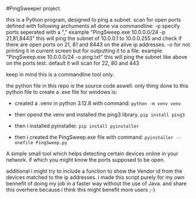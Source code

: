 #PingSweeper project. 

this is a Python program, designed to ping a subnet. scan for open ports defined with following archuments all done via commandline:
  -p      specify ports seperated with a "," 
          example "PingSweep.exe 10.0.0.0/24 -p 21,81,8443"
          this will ping the subnet of 10.0.0.1 to 10.0.0.255 and check if there are open ports on 21, 81 and 8443 on the alive ip addresses. 
  -o      for not printing it in current screen but for outputting it to a file. 
          example "PingSweep.exe 10.0.0.0/24 -o ping.txt"
          this will ping the subnet like above on the ports test. default it will scan for 22, 80 and 443

keep in mind this is a commandline tool only. 

the python file in this repo is the source code aswell. 
only thing done to this python file to create a .exe file for windows is:

- created a .venv in python 3.12.8 with command:
    `python -m venv venv`

- then opend the venv and installed the ping3 library.
    `pip install ping3`

- then i installed pyinstaller.
    `pip install pyinstaller`

- then i created the PingSweep.exe file with command:
    `pyinstaller --onefile PingSweep.py`

A simple small tool which helps detecting certain devices online in your network. if which you might know the ports supposed to be open. 

additional i might try to include a function to show the Vendor id from the devices matched to the ip addresses. 
i made this script purely for my own bennefit of doing my job in a faster way without the use of Java. and share this overhere because i think this might benefit more users ;-) 


    
